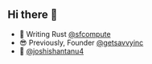 ## Hi there 👋

<!--
**joshi4/joshi4** is a ✨ _special_ ✨ repository because its `README.md` (this file) appears on your GitHub profile.

Here are some ideas to get you started:

- 🔭 I’m currently working on ...
- 🌱 I’m currently learning ...
- 👯 I’m looking to collaborate on ...
- 🤔 I’m looking for help with ...
- 💬 Ask me about ...
- 📫 How to reach me: ...
- 😄 Pronouns: ...
- ⚡ Fun fact: ...
-->

- 🌉 Writing Rust [@sfcompute](https://github.com/sfcompute)
- 😎 Previously, Founder [@getsavvyinc](https://github.com/getsavvyinc/savvy-cli)
- 💬 [@joshishantanu4](https://x.com/joshishantanu4)
